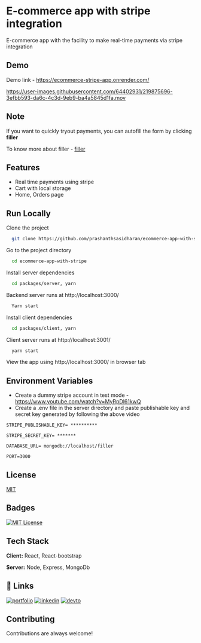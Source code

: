 
# E-commerce app with stripe integration

E-commerce app with the facility to make real-time payments via stripe integration



## Demo

Demo link - https://ecommerce-stripe-app.onrender.com/




https://user-images.githubusercontent.com/64402931/219875696-3efbb593-da6c-4c3d-9eb9-ba4a5845d1fa.mov



## Note


If you want to quickly tryout payments, you can autofill the form by clicking **filler**

To know more about filler - [filler](https://github.com/prashanthsasidharan/form-filler)


## Features
- Real time payments using stripe
- Cart with local storage
- Home, Orders page


## Run Locally

Clone the project

```bash
  git clone https://github.com/prashanthsasidharan/ecommerce-app-with-stripe.git
```

Go to the project directory

```bash
  cd ecommerce-app-with-stripe
```

Install server dependencies

```bash
  cd packages/server, yarn
```

Backend server runs at http://localhost:3000/

```bash
  Yarn start
```

Install client dependencies

```bash
  cd packages/client, yarn
```

Client server runs at http://localhost:3001/

```bash
  yarn start
```

View the app using http://localhost:3000/ in browser tab


## Environment Variables

- Create a dummy stripe account in test mode - https://www.youtube.com/watch?v=MyRpDl61kwQ
- Create a .env file in the server directory and paste publishable key and secret key generated by following the above video

`STRIPE_PUBLISHABLE_KEY= **********`

`STRIPE_SECRET_KEY= *******`

`DATABASE_URL= mongodb://localhost/filler`

`PORT=3000`


## License

[MIT](https://choosealicense.com/licenses/mit/)

## Badges

[![MIT License](https://img.shields.io/badge/License-MIT-green.svg)](https://choosealicense.com/licenses/mit/)


## Tech Stack

**Client:** React, React-bootstrap

**Server:** Node, Express, MongoDb


## 🔗 Links
[![portfolio](https://img.shields.io/badge/my_portfolio-000?style=for-the-badge&logo=ko-fi&logoColor=white)](https://katherineoelsner.com/)
[![linkedin](https://img.shields.io/badge/linkedin-0A66C2?style=for-the-badge&logo=linkedin&logoColor=white)](https://www.linkedin.com/in/prashanth-sasidharan-7a32301a8/)
[![devto](https://img.shields.io/badge/dev.to-0A0A0A?style=for-the-badge&logo=devdotto&logoColor=white)](https://dev.to/prashan81992916)

## Contributing

Contributions are always welcome!

